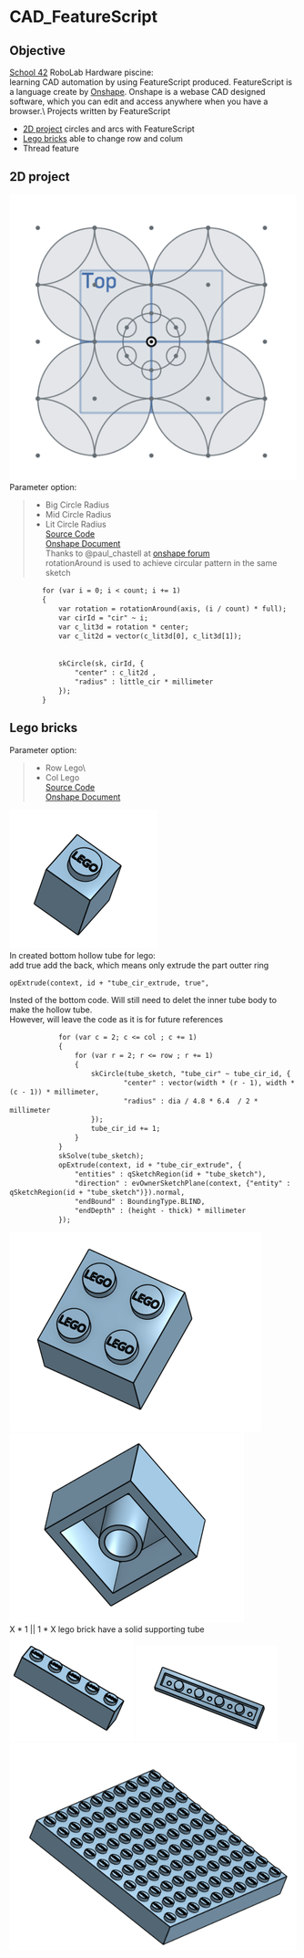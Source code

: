 # CAD_FeatureScript

## Objective
[School 42](https://www.42.us.org/) RoboLab Hardware piscine: \
learning CAD automation by using FeatureScript produced. FeatureScript is a language create by [Onshape](https://www.onshape.com/). Onshape is a webase CAD designed software, which you can edit and access anywhere when you have a browser.\ 
Projects written by FeatureScript
* [2D project](#2D-project) circles and arcs with FeatureScript
* [Lego bricks](#Lego-bricks) able to change row and colum
* Thread feature


## 2D project
![2D_Circles](/image/2D_Circles.png)\
Parameter option:
>   * Big Circle Radius
>   * Mid Circle Radius
>   * Lit Circle Radius\
[Source Code](https://github.com/JCTGY/onshape_CAD_FeatureScript/blob/master/2D_circles.fs)\
[Onshape Document](https://cad.onshape.com/documents/7bd52314a96f9a14b24e8ca8/w/290640dd845c1e9488e4008d/e/a40c1ed49153c80a4acac5b6)\
Thanks to @paul_chastell at [onshape forum](https://forum.onshape.com/discussion/11944/question-about-feature-script-sketch-merge-and-constrain-when-using-circular-pattern)\
rotationAround is used to achieve circular pattern in the same sketch
```
        for (var i = 0; i < count; i += 1)
        {
            var rotation = rotationAround(axis, (i / count) * full);
            var cirId = "cir" ~ i;
            var c_lit3d = rotation * center;
            var c_lit2d = vector(c_lit3d[0], c_lit3d[1]); 
    
            
            skCircle(sk, cirId, {
                "center" : c_lit2d ,
                "radius" : little_cir * millimeter
            });
        }
```

## Lego bricks
Parameter option:
>   * Row Lego\
>   * Col Lego\
[Source Code](https://github.com/JCTGY/onshape_CAD_FeatureScript/blob/master/lego_bricks.fs)\
[Onshape Document](https://cad.onshape.com/documents/da6b009e9c013270aeae4cd8/w/05c0f5a10696f0c50747bc21/e/385ac05fe04a705f8d000c23)


![1 X 1 Lego.png](/image/1X1_Lego.png)\
In created bottom hollow tube for lego: \
add true add the back, which means only extrude the part outter ring
```
opExtrude(context, id + "tube_cir_extrude, true",
```
Insted of the bottom code. Will still need to delet the inner tube body to make the hollow tube.\
However, will leave the code as it is for future references
```
            for (var c = 2; c <= col ; c += 1)
            {
                for (var r = 2; r <= row ; r += 1)
                {
                    skCircle(tube_sketch, "tube_cir" ~ tube_cir_id, {
                            "center" : vector(width * (r - 1), width * (c - 1)) * millimeter,
                            "radius" : dia / 4.8 * 6.4  / 2 * millimeter
                    });
                    tube_cir_id += 1;
                }
            }
            skSolve(tube_sketch);
            opExtrude(context, id + "tube_cir_extrude", {
                "entities" : qSketchRegion(id + "tube_sketch"),
                "direction" : evOwnerSketchPlane(context, {"entity" : qSketchRegion(id + "tube_sketch")}).normal,
                "endBound" : BoundingType.BLIND,
                "endDepth" : (height - thick) * millimeter
            });
```

![2 X 2 Lego.png](/image/2X2_Lego.png)
![2 X 2 Lego.png](/image/2X2_Lego_Back.png)\
X * 1 || 1 * X lego brick have a solid supporting tube\
![5 X 1 Lego.png](/image/5X1_Lego.png)
![5 X 1 Lego.png](/image/5X1_Lego_Back.png)
![10 X 10 Lego.png](/image/10X10_Lego.png)
